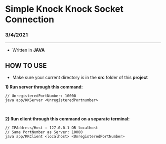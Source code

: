 # Simple Knock Knock Socket Connection
### 3/4/2021

<hr>

- Written in **JAVA**

## HOW TO USE

- Make sure your current directory is in the **src** folder of this **project**

**1) Run server through this command:**
```
// UnregisteredPortNumber: 10000
java app/KKServer <UnregisteredPortnumber>
```
<br>

**2) Run client through this command on a separate terminal:**
```
// IPAddress/Host : 127.0.0.1 OR localhost
// Same PortNumber as Server: 10000 
java app/KKClient <localhost> <UnregisteredPortNumber>
```